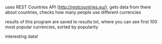 uses REST Countries API (http://restcountries.eu/), gets data from there about countries, checks how many people use different currencies

results of this program are saved to results.txt, where you can see first 100 most popular currencies, sorted by popularity

interesting data!
